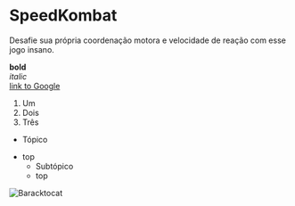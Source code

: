 # SpeedKombat
Desafie sua própria coordenação motora e velocidade de reação com esse jogo insano.

**bold**   
*italic*    
[link to Google](https://google.com)   

1. Um   
2. Dois   
3. Três   

- Tópico   
* top    
  - Subtópico   
  * top   
  

![Baracktocat](https://octodex.github.com/images/baracktocat.jpg)
